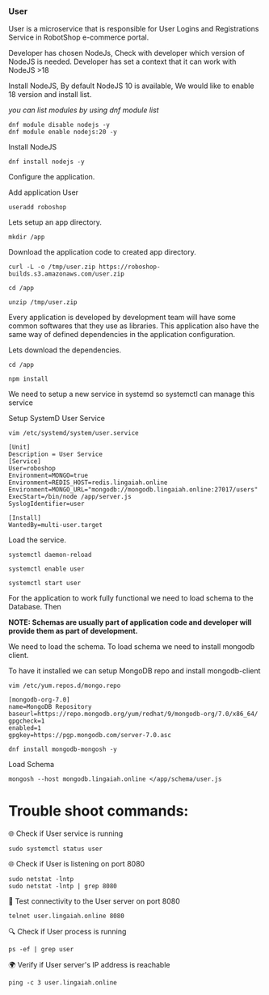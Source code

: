 ### User
User is a microservice that is responsible for User Logins and Registrations Service in RobotShop e-commerce portal.

Developer has chosen NodeJs, Check with developer which version of NodeJS is needed. Developer has set a context that it can work with NodeJS >18

Install NodeJS, By default NodeJS 10 is available, We would like to enable 18 version and install list.

*you can list modules by using dnf module list*

```
dnf module disable nodejs -y
dnf module enable nodejs:20 -y
```

Install NodeJS

```
dnf install nodejs -y
```

Configure the application.

Add application User

```
useradd roboshop
```

Lets setup an app directory.

```
mkdir /app
```

Download the application code to created app directory.

```
curl -L -o /tmp/user.zip https://roboshop-builds.s3.amazonaws.com/user.zip
```

```
cd /app 
```
```
unzip /tmp/user.zip
```

Every application is developed by development team will have some common softwares that they use as libraries. This application also have the same way of defined dependencies in the application configuration.

Lets download the dependencies.

```
cd /app 
```
```
npm install 
```

We need to setup a new service in systemd so systemctl can manage this service

Setup SystemD User Service

```
vim /etc/systemd/system/user.service
```

```
[Unit]
Description = User Service
[Service]
User=roboshop
Environment=MONGO=true
Environment=REDIS_HOST=redis.lingaiah.online
Environment=MONGO_URL="mongodb://mongodb.lingaiah.online:27017/users"
ExecStart=/bin/node /app/server.js
SyslogIdentifier=user

[Install]
WantedBy=multi-user.target
```

Load the service.

```
systemctl daemon-reload
```

```
systemctl enable user 
```
```
systemctl start user
```

For the application to work fully functional we need to load schema to the Database. Then

**NOTE: Schemas are usually part of application code and developer will provide them as part of development.**

We need to load the schema. To load schema we need to install mongodb client.

To have it installed we can setup MongoDB repo and install mongodb-client

```
vim /etc/yum.repos.d/mongo.repo
```

```
[mongodb-org-7.0]
name=MongoDB Repository
baseurl=https://repo.mongodb.org/yum/redhat/9/mongodb-org/7.0/x86_64/
gpgcheck=1
enabled=1
gpgkey=https://pgp.mongodb.com/server-7.0.asc
```
```
dnf install mongodb-mongosh -y
```

Load Schema

```
mongosh --host mongodb.lingaiah.online </app/schema/user.js
```


# Trouble shoot commands:
🌐 Check if User service is running
```
sudo systemctl status user

```

🌐 Check if User is listening on port 8080
```
sudo netstat -lntp
sudo netstat -lntp | grep 8080
```

📡 Test connectivity to the User server on port 8080
```
telnet user.lingaiah.online 8080
```

🔍 Check if User process is running
```
ps -ef | grep user
```


🌍 Verify if User server's IP address is reachable
```
ping -c 3 user.lingaiah.online

````

